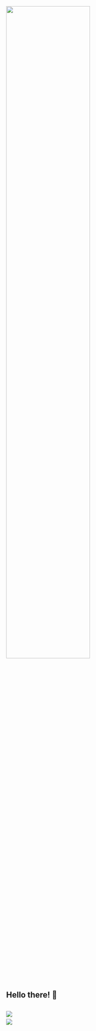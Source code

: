 <img src="https://github.com/user-attachments/assets/82668572-5527-47dd-80fd-93cd5fe0f403" width="67%" />


## Hello there! 👋 

<p>
<img align="left" style="margin-right:1rem;margin-top:0.8rem;" src="https://img.shields.io/badge/I'm currently learning-2185BA?style=for-the-badge"> </p>
<p>
<br/>
<br/>
  <img align="left" src="https://skillicons.dev/icons?i=aws,azure,docker,nodejs,js,kubernetes,dotnet,prometheus,grafana,graphql,terraform,linux">
</p>

<!--
**gojo-dotdev/gojo-dotdev** is a ✨ _special_ ✨ repository because its `README.md` (this file) appears on your GitHub profile.

Here are some ideas to get you started:

- 🔭 I’m currently working on ...
- 🌱 I’m currently learning ...
- 👯 I’m looking to collaborate on ...
- 🤔 I’m looking for help with ...
- 💬 Ask me about ...
- 📫 How to reach me: ...
- 😄 Pronouns: ...
- ⚡ Fun fact: ...
-->

